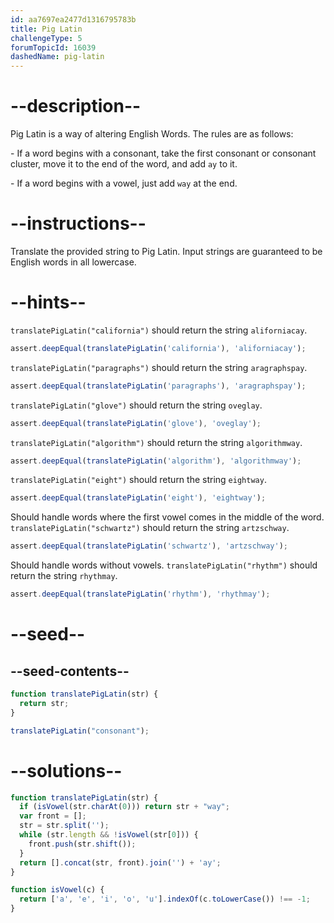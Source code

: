 ```yaml
---
id: aa7697ea2477d1316795783b
title: Pig Latin
challengeType: 5
forumTopicId: 16039
dashedName: pig-latin
---
```


# --description--

Pig Latin is a way of altering English Words. The rules are as follows:

\- If a word begins with a consonant, take the first consonant or consonant cluster, move it to the end of the word, and add `ay` to it.

\- If a word begins with a vowel, just add `way` at the end.

# --instructions--

Translate the provided string to Pig Latin. Input strings are guaranteed to be English words in all lowercase.

# --hints--

`translatePigLatin("california")` should return the string `aliforniacay`.

```js
assert.deepEqual(translatePigLatin('california'), 'aliforniacay');
```

`translatePigLatin("paragraphs")` should return the string `aragraphspay`.

```js
assert.deepEqual(translatePigLatin('paragraphs'), 'aragraphspay');
```

`translatePigLatin("glove")` should return the string `oveglay`.

```js
assert.deepEqual(translatePigLatin('glove'), 'oveglay');
```

`translatePigLatin("algorithm")` should return the string `algorithmway`.

```js
assert.deepEqual(translatePigLatin('algorithm'), 'algorithmway');
```

`translatePigLatin("eight")` should return the string `eightway`.

```js
assert.deepEqual(translatePigLatin('eight'), 'eightway');
```

Should handle words where the first vowel comes in the middle of the word.  `translatePigLatin("schwartz")` should return the string `artzschway`.

```js
assert.deepEqual(translatePigLatin('schwartz'), 'artzschway');
```

Should handle words without vowels. `translatePigLatin("rhythm")` should return the string `rhythmay`.

```js
assert.deepEqual(translatePigLatin('rhythm'), 'rhythmay');
```

# --seed--

## --seed-contents--

```js
function translatePigLatin(str) {
  return str;
}

translatePigLatin("consonant");
```

# --solutions--

```js
function translatePigLatin(str) {
  if (isVowel(str.charAt(0))) return str + "way";
  var front = [];
  str = str.split('');
  while (str.length && !isVowel(str[0])) {
    front.push(str.shift());
  }
  return [].concat(str, front).join('') + 'ay';
}

function isVowel(c) {
  return ['a', 'e', 'i', 'o', 'u'].indexOf(c.toLowerCase()) !== -1;
}
```
